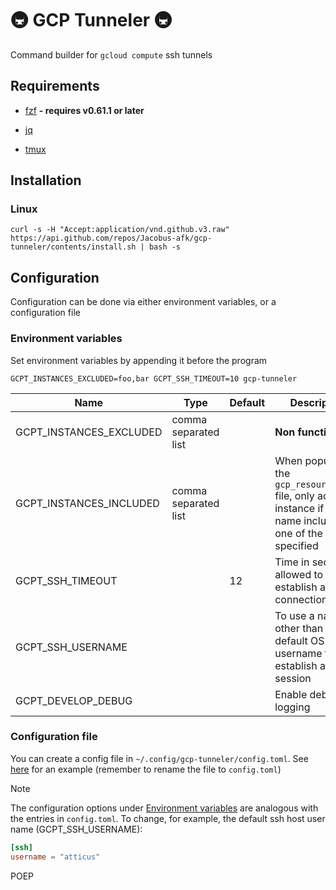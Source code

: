 # 🚇 GCP Tunneler 🚇

Command builder for `gcloud compute` ssh tunnels

## Requirements

- [fzf](https://github.com/junegunn/fzf?tab=readme-ov-file#installation) **- requires v0.61.1 or later**

- [jq](https://jqlang.org/download/)

- [tmux](https://github.com/tmux/tmux/wiki/Installing)

## Installation

### Linux

```shell
curl -s -H "Accept:application/vnd.github.v3.raw" https://api.github.com/repos/Jacobus-afk/gcp-tunneler/contents/install.sh | bash -s
```

## Configuration

Configuration can be done via either environment variables, or a configuration file

### Environment variables

Set environment variables by appending it before the program

```shell
GCPT_INSTANCES_EXCLUDED=foo,bar GCPT_SSH_TIMEOUT=10 gcp-tunneler
```

| Name | Type | Default | Description |
| ---- | ---- | ------- | ----------- |
| GCPT_INSTANCES_EXCLUDED | comma separated list | | **Non functioning** |
| GCPT_INSTANCES_INCLUDED | comma separated list | | When populating the `gcp_resource_json` file, only add instance if the name includes one of the filters specified |
| GCPT_SSH_TIMEOUT |  | 12 | Time in seconds allowed to establish an SSH connection |
| GCPT_SSH_USERNAME |  |  | To use a name other than the default OS username to establish an SSH session |
| GCPT_DEVELOP_DEBUG |  |  | Enable debug logging |

### Configuration file

You can create a config file in `~/.config/gcp-tunneler/config.toml`. See [here](./config.toml.example) for an
example (remember to rename the file to `config.toml`)

> [!NOTE]
> The configuration options under [Environment variables](#environment-variables) are analogous with the
> entries in `config.toml`. To change, for example, the default ssh host user name (GCPT_SSH_USERNAME):
>
> ```toml
> [ssh]
> username = "atticus"
> ```

POEP
